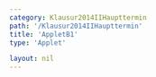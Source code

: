 ```yaml
---
category: Klausur2014IIHaupttermin
path: '/Klausur2014IIHaupttermin'
title: 'AppletB1'
type: 'Applet'

layout: nil
---
```

<link type="text/css" href="https://cdnjs.cloudflare.com/ajax/libs/jsxgraph/0.99.6/jsxgraph.css"><link rel="stylesheet" type="text/css" href="//cdnjs.cloudflare.com/ajax/libs/jsxgraph/0.99.7/jsxgraph.css" />
<div id="a14353a0-948c-4b12-86c5-943fac87c1a7" class="jxgbox" style="width:500px; height:500px">
<script type="text/javascript">
    (function() {
	const board = JXG.JSXGraph.initBoard('a14353a0-948c-4b12-86c5-943fac87c1a7', {
    							boundingbox: [-3, 8, 10, -3],
                  axis: true
              });
var p1 =  x => -0.25 * x*x  + 2*x+3;  
var p2 = x => x*x/8-0.5*x-2;
              
var Gp1 = board.create('functiongraph', [p1], {color:'maroon', name:'p_1', withLabel:true});             
var Gp2 = board.create('functiongraph', [p2], {name:'p_2', withLabel:true});   
 
var A = board.create('glider', [2, 6, Gp1], {color:'orange', name:'A', size:2, label:{fontsize:18}}) ;
var C = board.create('point', [function(){return A.X();}, function(){return p2(A.X());}], {fixed:true, color:'green', name:'C', size:2, label:{fontsize:18}});
 
 var M = board.create('midpoint', [A, C], {color:'green', name:'M', fixed:true, size:2, label:{fontsize:18}});
 var AC = board.create('segment', [A, C], {color:'gray'});
 var B = board.create('point', [function(){return M.X()-2.5;}, function(){return M.Y();}], {color:'green', name:'B', fixed:true, size:2, label:{fontsize:18, offset:[-15,0]}}); 
 var D = board.create('point', [function(){return M.X()+2.5;}, function(){return M.Y();}], {color:'green', name:'D', fixed:true, size:2, label:{fontsize:18}}); 
 var AB = board.create('segment', [A,B], {color:'green'});
  var AD = board.create('segment', [A,D], {color:'green'});
   var CB = board.create('segment', [C,B], {color:'green'});
      var CD = board.create('segment', [C,D], {color:'green'});
 var BD = board.create('segment', [B,D], {color:'blue'});
board.create('text', [function(){return ((B.X() + M.X())/2);}, function(){return M.Y();}, '2.5'],{fontsize:18});
 board.create('text', [function(){return ((D.X() + M.X())/2);}, function(){return M.Y();}, '2.5'],{fontsize:18});
 
 board.create('angle', [A,D,M], {name:' ', radius:0.8});
 
board.create('text', [-2.7, 6.5, function(){ return 'A(' + JXG.toFixed(A.X(), 2) + ', ' + JXG.toFixed(A.Y(), 2) + ')';}], {fontsize:18, color:'orange'}); 
board.create('text', [-2.7, 5.8, function(){ return 'B(' + JXG.toFixed(B.X(), 2) + ', ' + JXG.toFixed(B.Y(), 2) + ')';}], {fontsize:18}); 
board.create('text', [-2.7, 5.1, function(){ return 'C(' + JXG.toFixed(C.X(), 2) + ', ' + JXG.toFixed(C.Y(), 2) + ')';}], {fontsize:18}); 
board.create('text', [-2.7, 4.4, function(){ return 'D(' + JXG.toFixed(D.X(), 2) + ', ' + JXG.toFixed(D.Y(), 2) + ')';}], {fontsize:18}); 
 

   var NR_T = board.create('text', [-2, 7.5, '2014 HT II/III B1'], {fontsize:18})
})()
  </script>
  </div>
